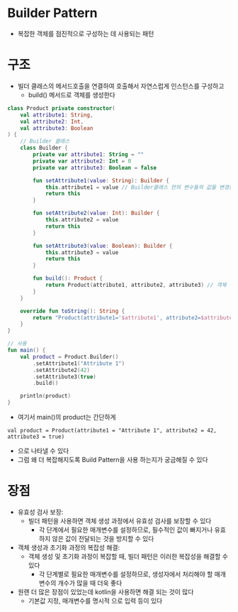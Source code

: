 # Builder Pattern

- 복잡한 객체를 점진적으로 구성하는 데 사용되는 패턴

# 구조

- 빌더 클래스의 메서드호출을 연결하여 호출해서 자연스럽게 인스턴스를 구성하고
    - build() 메서드로 객체를 생성한다

```kt
class Product private constructor(
    val attribute1: String,
    val attribute2: Int,
    val attribute3: Boolean
) {
    // Builder 클래스
    class Builder {
        private var attribute1: String = ""
        private var attribute2: Int = 0
        private var attribute3: Boolean = false

        fun setAttribute1(value: String): Builder {
            this.attribute1 = value // Builder클래스 안의 변수들의 값을 변경한다 
            return this
        }

        fun setAttribute2(value: Int): Builder {
            this.attribute2 = value
            return this
        }

        fun setAttribute3(value: Boolean): Builder {
            this.attribute3 = value
            return this
        }

        fun build(): Product {
            return Product(attribute1, attribute2, attribute3) // 객체 생성 
        }
    }

    override fun toString(): String {
        return "Product(attribute1='$attribute1', attribute2=$attribute2, attribute3=$attribute3)"
    }
}

// 사용
fun main() {
    val product = Product.Builder()
        .setAttribute1("Attribute 1")
        .setAttribute2(42)
        .setAttribute3(true)
        .build()

    println(product)
}
```

- 여기서 main()의 product는 간단하게

```
val product = Product(attribute1 = "Attribute 1", attribute2 = 42, attribute3 = true)
```

- 으로 나타낼 수 있다
- 그럼 왜 더 복잡해지도록 Build Pattern을 사용 하는지가 궁금해질 수 있다

# 장점 

- 유효성 검사 보장: 
  - 빌더 패턴을 사용하면 객체 생성 과정에서 유효성 검사를 보장할 수 있다
    - 각 단계에서 필요한 매개변수를 설정하므로, 필수적인 값이 빠지거나 유효하지 않은 값이 전달되는 것을 방지할 수 있다
- 객체 생성과 초기화 과정의 복잡성 해결: 
  - 객체 생성 및 초기화 과정이 복잡할 때, 빌더 패턴은 이러한 복잡성을 해결할 수 있다
    - 각 단계별로 필요한 매개변수를 설정하므로, 생성자에서 처리해야 할 매개변수의 개수가 많을 때 더욱 좋다
- 원랜 더 많은 장점이 있었는데 kotlin을 사용하면 해결 되는 것이 많다
  - 기본값 지정, 매개변수를 명시적 으로 입력 등이 있다
